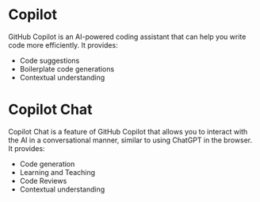# Copilot

GitHub Copilot is an AI-powered coding assistant that can help you write code more efficiently. It provides:

- Code suggestions
- Boilerplate code generations
- Contextual understanding

# Copilot Chat

Copilot Chat is a feature of GitHub Copilot that allows you to interact with the AI in a conversational manner, similar to using ChatGPT in the browser. It provides:

- Code generation
- Learning and Teaching
- Code Reviews
- Contextual understanding
